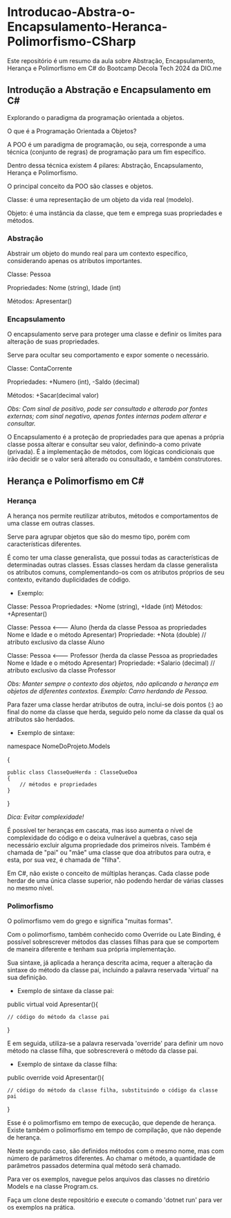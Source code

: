 # Introducao-Abstra-o-Encapsulamento-Heranca-Polimorfismo-CSharp

Este repositório é um resumo da aula sobre Abstração, Encapsulamento, Herança e Polimorfismo em C# do Bootcamp Decola Tech 2024 da DIO.me

## Introdução a Abstração e Encapsulamento em C#

Explorando o paradigma da programação orientada a objetos.

O que é a Programação Orientada a Objetos?

A POO é um paradigma de programação, ou seja, corresponde a uma técnica (conjunto de regras) de programação para um fim específico.

Dentro dessa técnica existem 4 pilares: Abstração, Encapsulamento, Herança e Polimorfismo.

O principal conceito da POO são classes e objetos.

Classe: é uma representação de um objeto da vida real (modelo).

Objeto: é uma instância da classe, que tem e emprega suas propriedades e métodos.

### Abstração

Abstrair um objeto do mundo real para um contexto específico, considerando apenas os atributos importantes.

Classe: Pessoa

Propriedades: Nome (string), Idade (int)

Métodos: Apresentar()

### Encapsulamento

O encapsulamento serve para proteger uma classe e definir os limites para alteração de suas propriedades.

Serve para ocultar seu comportamento e expor somente o necessário.

Classe: ContaCorrente

Propriedades: +Numero (int), -Saldo (decimal)

Métodos: +Sacar(decimal valor)

*Obs: Com sinal de positivo, pode ser consultado e alterado por fontes externas; com sinal negativo, apenas fontes internas podem alterar e consultar.*

O Encapsulamento é a proteção de propriedades para que apenas a própria classe possa alterar e consultar seu valor, definindo-a como private (privada). É a implementação de métodos, com lógicas condicionais que irão decidir se o valor será alterado ou consultado, e também construtores.

## Herança e Polimorfismo em C#

### Herança

A herança nos permite reutilizar atributos, métodos e comportamentos de uma classe em outras classes.

Serve para agrupar objetos que são do mesmo tipo, porém com características diferentes.

É como ter uma classe generalista, que possui todas as características de determinadas outras classes. Essas classes herdam da classe generalista os atributos comuns, complementando-os com os atributos próprios de seu contexto, evitando duplicidades de código.

 * Exemplo:

Classe: Pessoa
Propriedades: +Nome (string), +Idade (int)
Métodos: +Apresentar()

Classe: Pessoa <--- Aluno (herda da classe Pessoa as propriedades Nome e Idade e o método Apresentar)
Propriedade: +Nota (double) // atributo exclusivo da classe Aluno

Classe: Pessoa <--- Professor (herda da classe Pessoa as propriedades Nome e Idade e o método Apresentar)
Propriedade: +Salario (decimal) // atributo exclusivo da classe Professor

*Obs: Manter sempre o contexto dos objetos, não aplicando a herança em objetos de diferentes contextos. Exemplo: Carro herdando de Pessoa.*

Para fazer uma classe herdar atributos de outra, inclui-se dois pontos (:) ao final do nome da classe que herda, seguido pelo nome da classe da qual os atributos são herdados.

 * Exemplo de sintaxe:

namespace NomeDoProjeto.Models


{

    public class ClasseQueHerda : ClasseQueDoa
    {  
        // métodos e propriedades
    }
}

*Dica: Evitar complexidade!*

É possível ter heranças em cascata, mas isso aumenta o nível de complexidade do código e o deixa vulnerável a quebras, caso seja necessário excluir alguma propriedade dos primeiros níveis. Também é chamada de "pai" ou "mãe" uma classe que doa atributos para outra, e esta, por sua vez, é chamada de "filha".

Em C#, não existe o conceito de múltiplas heranças. Cada classe pode herdar de uma única classe superior, não podendo herdar de várias classes no mesmo nível.

### Polimorfismo

O polimorfismo vem do grego e significa "muitas formas".

Com o polimorfismo, também conhecido como Override ou Late Binding, é possível sobrescrever métodos das classes filhas para que se comportem de maneira diferente e tenham sua própria implementação.

Sua sintaxe, já aplicada a herança descrita acima, requer a alteração da sintaxe do método da classe pai, incluindo a palavra reservada 'virtual' na sua definição.

 * Exemplo de sintaxe da classe pai:

public virtual void Apresentar(){

    // código do método da classe pai
    
}

E em seguida, utiliza-se a palavra reservada 'override' para definir um novo método na classe filha, que sobrescreverá o método da classe pai.

 * Exemplo de sintaxe da classe filha:

public override void Apresentar(){

    // código do método da classe filha, substituindo o código da classe pai
    
}

Esse é o polimorfismo em tempo de execução, que depende de herança. Existe também o polimorfismo em tempo de compilação, que não depende de herança.

Neste segundo caso, são definidos métodos com o mesmo nome, mas com número de parâmetros diferentes. Ao chamar o método, a quantidade de parâmetros passados determina qual método será chamado.

Para ver os exemplos, navegue pelos arquivos das classes no diretório Models e na classe Program.cs.

Faça um clone deste repositório e execute o comando 'dotnet run' para ver os exemplos na prática.
